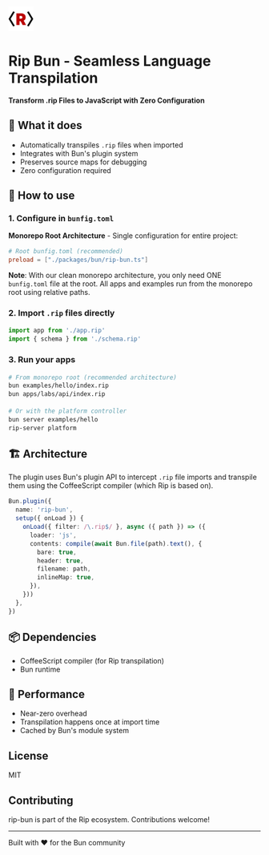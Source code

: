 <img src="/logo.png" style="width:50px" /> <br>

# Rip Bun - Seamless Language Transpilation

**Transform .rip Files to JavaScript with Zero Configuration**

## 🎯 What it does

- Automatically transpiles `.rip` files when imported
- Integrates with Bun's plugin system
- Preserves source maps for debugging
- Zero configuration required

## 🔧 How to use

### 1. Configure in `bunfig.toml`

**Monorepo Root Architecture** - Single configuration for entire project:

```toml
# Root bunfig.toml (recommended)
preload = ["./packages/bun/rip-bun.ts"]
```

**Note**: With our clean monorepo architecture, you only need ONE `bunfig.toml` file at the root. All apps and examples run from the monorepo root using relative paths.

### 2. Import `.rip` files directly

```javascript
import app from './app.rip'
import { schema } from './schema.rip'
```

### 3. Run your apps

```bash
# From monorepo root (recommended architecture)
bun examples/hello/index.rip
bun apps/labs/api/index.rip

# Or with the platform controller
bun server examples/hello
rip-server platform
```

## 🏗️ Architecture

The plugin uses Bun's plugin API to intercept `.rip` file imports and transpile them using the CoffeeScript compiler (which Rip is based on).

```typescript
Bun.plugin({
  name: 'rip-bun',
  setup({ onLoad }) {
    onLoad({ filter: /\.rip$/ }, async ({ path }) => ({
      loader: 'js',
      contents: compile(await Bun.file(path).text(), {
        bare: true,
        header: true,
        filename: path,
        inlineMap: true,
      }),
    }))
  },
})
```

## 📦 Dependencies

- CoffeeScript compiler (for Rip transpilation)
- Bun runtime

## 🚀 Performance

- Near-zero overhead
- Transpilation happens once at import time
- Cached by Bun's module system

## License

MIT

## Contributing

rip-bun is part of the Rip ecosystem. Contributions welcome!

---

Built with ❤️ for the Bun community